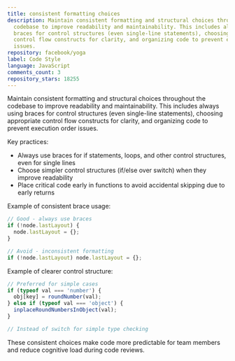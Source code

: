 ```yaml
---
title: consistent formatting choices
description: Maintain consistent formatting and structural choices throughout the
  codebase to improve readability and maintainability. This includes always using
  braces for control structures (even single-line statements), choosing appropriate
  control flow constructs for clarity, and organizing code to prevent execution order
  issues.
repository: facebook/yoga
label: Code Style
language: JavaScript
comments_count: 3
repository_stars: 18255
---
```


Maintain consistent formatting and structural choices throughout the codebase to improve readability and maintainability. This includes always using braces for control structures (even single-line statements), choosing appropriate control flow constructs for clarity, and organizing code to prevent execution order issues.

Key practices:
- Always use braces for if statements, loops, and other control structures, even for single lines
- Choose simpler control structures (if/else over switch) when they improve readability
- Place critical code early in functions to avoid accidental skipping due to early returns

Example of consistent brace usage:
```javascript
// Good - always use braces
if (!node.lastLayout) {
  node.lastLayout = {};
}

// Avoid - inconsistent formatting
if (!node.lastLayout) node.lastLayout = {};
```

Example of clearer control structure:
```javascript
// Preferred for simple cases
if (typeof val === 'number') {
  obj[key] = roundNumber(val);
} else if (typeof val === 'object') {
  inplaceRoundNumbersInObject(val);
}

// Instead of switch for simple type checking
```

These consistent choices make code more predictable for team members and reduce cognitive load during code reviews.